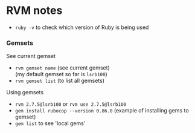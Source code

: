 # RVM notes

- `ruby -v` to check which version of Ruby is being used

### Gemsets
See current gemset
- `rvm gemset name` (see current gemset)\
(my default gemset so far is `lsrb100`)
- `rvm gemset list` (to list all gemsets)

Using gemsets
- `rvm 2.7.5@lsrb100` or `rvm use 2.7.5@lsrb100`
- `gem install rubocop --version 0.86.0` (example of installing gems to gemset)
- `gem list` to see 'local gems'



